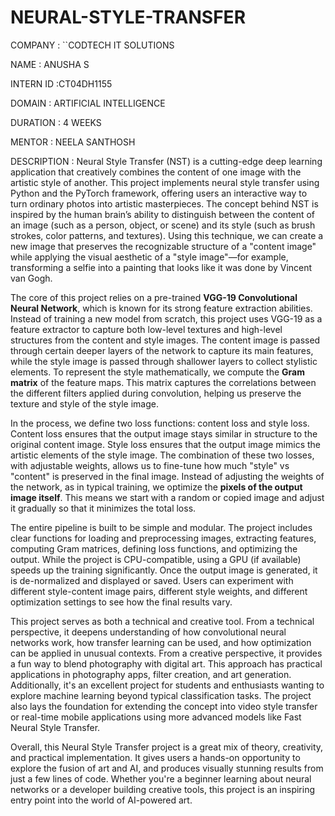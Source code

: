 # NEURAL-STYLE-TRANSFER
COMPANY : ``CODTECH IT SOLUTIONS

NAME : ANUSHA S

INTERN ID :CT04DH1155

DOMAIN : ARTIFICIAL INTELLIGENCE

DURATION : 4 WEEKS

MENTOR : NEELA SANTHOSH

DESCRIPTION : 
Neural Style Transfer (NST) is a cutting-edge deep learning application that creatively combines the content of one image with the artistic style of another. This project implements neural style transfer using Python and the PyTorch framework, offering users an interactive way to turn ordinary photos into artistic masterpieces. The concept behind NST is inspired by the human brain’s ability to distinguish between the content of an image (such as a person, object, or scene) and its style (such as brush strokes, color patterns, and textures). Using this technique, we can create a new image that preserves the recognizable structure of a "content image" while applying the visual aesthetic of a "style image"—for example, transforming a selfie into a painting that looks like it was done by Vincent van Gogh.

The core of this project relies on a pre-trained **VGG-19 Convolutional Neural Network**, which is known for its strong feature extraction abilities. Instead of training a new model from scratch, this project uses VGG-19 as a feature extractor to capture both low-level textures and high-level structures from the content and style images. The content image is passed through certain deeper layers of the network to capture its main features, while the style image is passed through shallower layers to collect stylistic elements. To represent the style mathematically, we compute the **Gram matrix** of the feature maps. This matrix captures the correlations between the different filters applied during convolution, helping us preserve the texture and style of the style image.

In the process, we define two loss functions: content loss and style loss. Content loss ensures that the output image stays similar in structure to the original content image. Style loss ensures that the output image mimics the artistic elements of the style image. The combination of these two losses, with adjustable weights, allows us to fine-tune how much "style" vs "content" is preserved in the final image. Instead of adjusting the weights of the network, as in typical training, we optimize the **pixels of the output image itself**. This means we start with a random or copied image and adjust it gradually so that it minimizes the total loss.

The entire pipeline is built to be simple and modular. The project includes clear functions for loading and preprocessing images, extracting features, computing Gram matrices, defining loss functions, and optimizing the output. While the project is CPU-compatible, using a GPU (if available) speeds up the training significantly. Once the output image is generated, it is de-normalized and displayed or saved. Users can experiment with different style-content image pairs, different style weights, and different optimization settings to see how the final results vary.

This project serves as both a technical and creative tool. From a technical perspective, it deepens understanding of how convolutional neural networks work, how transfer learning can be used, and how optimization can be applied in unusual contexts. From a creative perspective, it provides a fun way to blend photography with digital art. This approach has practical applications in photography apps, filter creation, and art generation. Additionally, it's an excellent project for students and enthusiasts wanting to explore machine learning beyond typical classification tasks. The project also lays the foundation for extending the concept into video style transfer or real-time mobile applications using more advanced models like Fast Neural Style Transfer.

Overall, this Neural Style Transfer project is a great mix of theory, creativity, and practical implementation. It gives users a hands-on opportunity to explore the fusion of art and AI, and produces visually stunning results from just a few lines of code. Whether you're a beginner learning about neural networks or a developer building creative tools, this project is an inspiring entry point into the world of AI-powered art.


